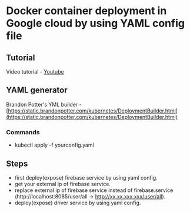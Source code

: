 # Docker container deployment in Google cloud by using YAML config file

## Tutorial
Video tutorial - [Youtube](https://youtu.be/ZHY8Zd4R874)

## YAML generator
Brandon Potter's YML builder - [https://static.brandonpotter.com/kubernetes/DeploymentBuilder.html](https://static.brandonpotter.com/kubernetes/DeploymentBuilder.html)

### Commands
- kubectl apply -f yourconfig.yaml

## Steps
- first deploy(expose) firebase service by using yaml config.
- get your external ip of firebase service.
- replace external ip of firebase service instead of firebase.service (http://localhost:8085/user/all -> http://xx.xx.xxx.xxx/user/all).
- deploy(expose) driver service by using yaml config.
